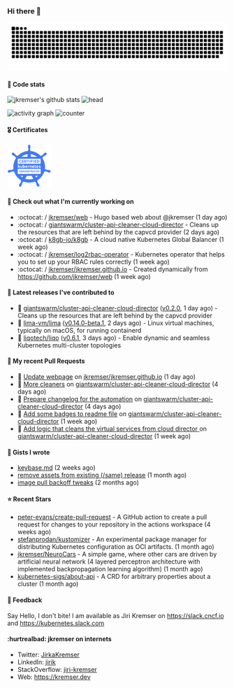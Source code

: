 ### Hi there 👋

![GitHub Snake](github-snake-dark.svg)

#### 📱 Code stats

![jkremser's github stats](https://github-readme-stats.vercel.app/api?username=jkremser&count_private=true&show_icons=true&hide_border=false&theme=tokyonight&title_color=5bcdec&bg_color=0d1117&border_radius=false) ![head](https://user-images.githubusercontent.com/535866/175570014-71166aaa-95f7-4a4f-869c-93a16481de4e.jpeg)


![activity graph](https://activity-graph.herokuapp.com/graph?username=jkremser&theme=react-dark)
![counter](https://komarev.com/ghpvc/?username=jkremser&color=5bcdec&style=for-the-badge)

#### 🎖 Certificates
<p align="left"><a href="https://www.credly.com/badges/8ca716d9-fa9b-42e6-b4a1-ad043baf5396/public_url">
<img src="https://raw.githubusercontent.com/cncf/artwork/master/other/cka/color/kubernetes-cka-color.png" alt="https://www.credly.com/badges/8ca716d9-fa9b-42e6-b4a1-ad043baf5396/public_url" width="100" height="100"/> </a>
</p>

#### 👷 Check out what I'm currently working on

- :octocat: / [jkremser/web](https://github.com/jkremser/web) - Hugo based web about @jkremser (1 day ago)
- :octocat: / [giantswarm/cluster-api-cleaner-cloud-director](https://github.com/giantswarm/cluster-api-cleaner-cloud-director) - Cleans up the resources that are left behind by the capvcd provider (2 days ago)
- :octocat: / [k8gb-io/k8gb](https://github.com/k8gb-io/k8gb) - A cloud native Kubernetes Global Balancer (1 week ago)
- :octocat: / [jkremser/log2rbac-operator](https://github.com/jkremser/log2rbac-operator) - Kubernetes operator that helps you to set up your RBAC rules correctly (1 week ago)
- :octocat: / [jkremser/jkremser.github.io](https://github.com/jkremser/jkremser.github.io) - Created dynamically from https://github.com/jkremser/web (1 week ago)

#### 🔭 Latest releases I've contributed to

- 🎉 [giantswarm/cluster-api-cleaner-cloud-director](https://github.com/giantswarm/cluster-api-cleaner-cloud-director) ([v0.2.0](https://github.com/giantswarm/cluster-api-cleaner-cloud-director/releases/tag/v0.2.0), 1 day ago) - Cleans up the resources that are left behind by the capvcd provider
- 🎉 [lima-vm/lima](https://github.com/lima-vm/lima) ([v0.14.0-beta.1](https://github.com/lima-vm/lima/releases/tag/v0.14.0-beta.1), 2 days ago) - Linux virtual machines, typically on macOS, for running containerd
- 🎉 [liqotech/liqo](https://github.com/liqotech/liqo) ([v0.6.1](https://github.com/liqotech/liqo/releases/tag/v0.6.1), 3 days ago) - Enable dynamic and seamless Kubernetes multi-cluster topologies

#### 🔨 My recent Pull Requests

- 💪 [Update webpage](https://github.com/jkremser/jkremser.github.io/pull/4) on [jkremser/jkremser.github.io](https://github.com/jkremser/jkremser.github.io) (1 day ago)
- 💪 [More cleaners](https://github.com/giantswarm/cluster-api-cleaner-cloud-director/pull/9) on [giantswarm/cluster-api-cleaner-cloud-director](https://github.com/giantswarm/cluster-api-cleaner-cloud-director) (4 days ago)
- 💪 [Prepare changelog for the automation](https://github.com/giantswarm/cluster-api-cleaner-cloud-director/pull/7) on [giantswarm/cluster-api-cleaner-cloud-director](https://github.com/giantswarm/cluster-api-cleaner-cloud-director) (4 days ago)
- 💪 [Add some badges to readme file](https://github.com/giantswarm/cluster-api-cleaner-cloud-director/pull/2) on [giantswarm/cluster-api-cleaner-cloud-director](https://github.com/giantswarm/cluster-api-cleaner-cloud-director) (1 week ago)
- 💪 [Add logic that cleans the virtual services from cloud director ](https://github.com/giantswarm/cluster-api-cleaner-cloud-director/pull/1) on [giantswarm/cluster-api-cleaner-cloud-director](https://github.com/giantswarm/cluster-api-cleaner-cloud-director) (1 week ago)

#### 📓 Gists I wrote

- [keybase.md](https://gist.github.com/5995bcd02b101618f6143dc60a281bea) (2 weeks ago)
- [remove assets from existing (/same) release](https://gist.github.com/cbed1e82bf7f80b689176b5cedac1f1a) (1 month ago)
- [image pull backoff tweaks](https://gist.github.com/a51bd080b2050aeed8479f1a8c2a686c) (2 months ago)

#### ⭐ Recent Stars

- [peter-evans/create-pull-request](https://github.com/peter-evans/create-pull-request) - A GitHub action to create a pull request for changes to your repository in the actions workspace (4 weeks ago)
- [stefanprodan/kustomizer](https://github.com/stefanprodan/kustomizer) - An experimental package manager for distributing Kubernetes configuration as OCI artifacts. (1 month ago)
- [jkremser/NeuroCars](https://github.com/jkremser/NeuroCars) - A simple game, where other cars are driven by artificial neural network (4 layered perceptron architecture with implemented backpropagation learning algorithm) (1 month ago)
- [kubernetes-sigs/about-api](https://github.com/kubernetes-sigs/about-api) - A CRD for arbitrary properties about a cluster (1 month ago)

#### 💬 Feedback

Say Hello, I don't bite! I am available as Jiri Kremser on https://slack.cncf.io and https://kubernetes.slack.com


#### :hurtrealbad: jkremser on internets

- Twitter: <a href="https://twitter.com/JirkaKremser">JirkaKremser</a>
- LinkedIn: <a href="https://www.linkedin.com/in/jirik/">jirik</a>
- StackOverflow: <a href="https://stackoverflow.com/users/1594980/jiri-kremser">jiri-kremser</a>
- Web: https://kremser.dev